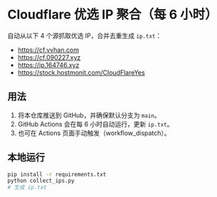 # Cloudflare 优选 IP 聚合（每 6 小时）

自动从以下 4 个源抓取优选 IP，合并去重生成 `ip.txt`：
- https://cf.vvhan.com
- https://cf.090227.xyz
- https://ip.164746.xyz
- https://stock.hostmonit.com/CloudFlareYes

## 用法
1. 将本仓库推送到 GitHub，并确保默认分支为 `main`。
2. GitHub Actions 会在每 6 小时自动运行，更新 `ip.txt`。
3. 也可在 Actions 页面手动触发（workflow_dispatch）。

## 本地运行
```bash
pip install -r requirements.txt
python collect_ips.py
# 生成 ip.txt
